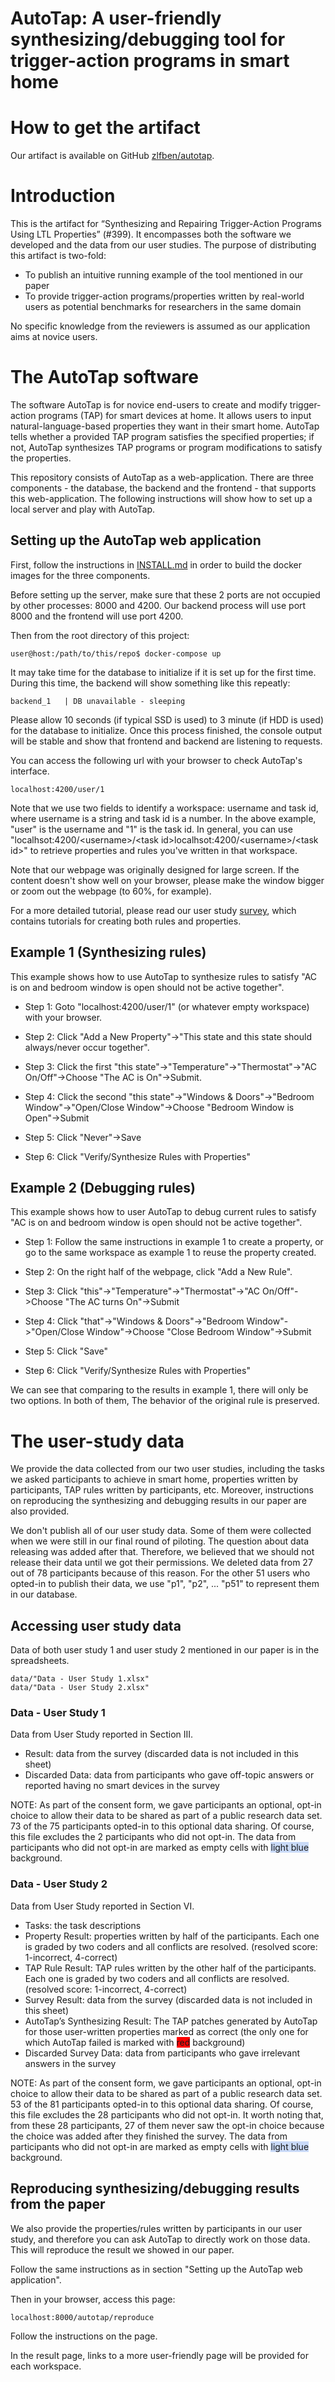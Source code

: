 AutoTap: A user-friendly synthesizing/debugging tool for trigger-action programs in smart home
===
# How to get the artifact
Our artifact is available on GitHub [zlfben/autotap](https://github.com/zlfben/autotap).

# Introduction

This is the artifact for “Synthesizing and Repairing Trigger-Action Programs Using LTL Properties” (#399). It encompasses both the software we developed and the data from our user studies. The purpose of distributing this artifact is two-fold: 
 -  To publish an intuitive running example of the tool mentioned in our paper 
 - To provide trigger-action programs/properties written by real-world users as potential benchmarks for researchers in the same domain

No specific knowledge from the reviewers is assumed as our application aims at novice users. 

# The AutoTap software
The software AutoTap is for novice end-users to create and modify trigger-action programs (TAP) for smart devices at home. It allows users to input natural-language-based properties they want in their smart home. AutoTap tells whether a provided TAP program satisfies the specified properties; if not, AutoTap synthesizes TAP programs or program modifications to satisfy the properties. 

This repository consists of AutoTap as a web-application. There are three components - the database, the backend and the frontend - that supports this web-application. The following instructions will show how to set up a local server and play with AutoTap.

## Setting up the AutoTap web application
First, follow the instructions in [INSTALL.md](INSTALL.md) in order to build the docker images for the three components.

Before setting up the server, make sure that these 2 ports are not occupied by other processes: 8000 and 4200. Our backend process will use port 8000 and the frontend will use port 4200.

Then from the root directory of this project:
```console
user@host:/path/to/this/repo$ docker-compose up
```
It may take time for the database to initialize if it is set up for the first time. During this time, the backend will show something like this repeatly:
```
backend_1   | DB unavailable - sleeping
```
Please allow 10 seconds (if typical SSD is used) to 3 minute (if HDD is used) for the database to initialize. Once this process finished, the console output will be stable and show that frontend and backend are listening to requests.

You can access the following url with your browser to check AutoTap's interface. 
```
localhost:4200/user/1
```
Note that we use two fields to identify a workspace: username and task id, where username is a string and task id is a number. In the above example, "user" is the username and "1" is the task id. In general, you can use "localhsot:4200/\<username\>/\<task id\>localhsot:4200/\<username\>/\<task id\>" to retrieve properties and rules you've written in that workspace.

Note that our webpage was originally designed for large screen. If the content doesn't show well on your browser, please make the window bigger or zoom out the webpage (to 60%, for example).

For a more detailed tutorial, please read our user study [survey](./data/survey.pdf), which contains tutorials for creating both rules and properties.

## Example 1 (Synthesizing rules)
This example shows how to use AutoTap to synthesize rules to satisfy "AC is on and bedroom window is open should not be active together".

 - Step 1: Goto "localhost:4200/user/1" (or whatever empty workspace) with your browser.

 - Step 2: Click "Add a New Property"->"This state and this state should always/never occur together".

 - Step 3: Click the first "this state"->"Temperature"->"Thermostat"->"AC On/Off"->Choose "The AC is On"->Submit.

 - Step 4: Click the second "this state"->"Windows & Doors"->"Bedroom Window"->"Open/Close Window"->Choose "Bedroom Window is Open"->Submit

 - Step 5: Click "Never"->Save

 - Step 6: Click "Verify/Synthesize Rules with Properties"

## Example 2 (Debugging rules)
This example shows how to user AutoTap to debug current rules to satisfy "AC is on and bedroom window is open should not be active together".

 - Step 1: Follow the same instructions in example 1 to create a property, or go to the same workspace as example 1 to reuse the property created.

 - Step 2: On the right half of the webpage, click "Add a New Rule".

 - Step 3: Click "this"->"Temperature"->"Thermostat"->"AC On/Off"->Choose "The AC turns On"->Submit

 - Step 4: Click "that"->"Windows & Doors"->"Bedroom Window"->"Open/Close Window"->Choose "Close Bedroom Window"->Submit

 - Step 5: Click "Save"

 - Step 6: Click "Verify/Synthesize Rules with Properties"

We can see that comparing to the results in example 1, there will only be two options. In both of them, The behavior of the original rule is preserved.

# The user-study data
We provide the data collected from our two user studies, including the tasks we asked participants to achieve in smart home, properties written by participants, TAP rules written by participants, etc. Moreover, instructions on reproducing the synthesizing and debugging results in our paper are also provided. 

We don't publish all of our user study data. Some of them were collected when we were still in our final round of piloting. The question about data releasing 
was added after that. Therefore, we believed that we should not release their data until we got their permissions. We deleted data from 27 out of 78 participants because 
of this reason. For the other 51 users who opted-in to publish their data, we use "p1", "p2", ... "p51" to represent them in our database.

## Accessing user study data
Data of both user study 1 and user study 2 mentioned in our paper is in the spreadsheets.
```
data/"Data - User Study 1.xlsx"
data/"Data - User Study 2.xlsx"
```
### Data - User Study 1
Data from User Study reported in Section III.
 - Result: data from the survey (discarded data is not included in this sheet)
 - Discarded Data: data from participants who gave off-topic answers or reported having no smart devices in the survey

NOTE:
As part of the consent form, we gave participants an optional, opt-in choice to allow their data to be shared as part of a public research data set. 73 of the 75 participants opted-in to this optional data sharing. Of course, this file excludes the 2 participants who did not opt-in.
The data from participants who did not opt-in are marked as empty cells with <span style="background-color:#c9daf8">light blue</span> background.

### Data - User Study 2
Data from User Study reported in Section VI.
 - Tasks: the task descriptions
 - Property Result: properties written by half of the participants. Each one is graded by two coders and all conflicts are resolved. (resolved score: 1-incorrect, 4-correct)
 - TAP Rule Result: TAP rules written by the other half of the participants. Each one is graded by two coders and all conflicts are resolved. (resolved score: 1-incorrect, 4-correct)
 - Survey Result: data from the survey (discarded data is not included in this sheet)
 - AutoTap’s Synthesizing Result: The TAP patches generated by AutoTap for those user-written properties marked as correct (the only one for which AutoTap failed is marked with <span style="background-color:red">red</span> background)
 - Discarded Survey Data: data from participants who gave irrelevant answers in the survey

NOTE:
As part of the consent form, we gave participants an optional, opt-in choice to allow their data to be shared as part of a public research data set. 53 of the 81 participants opted-in to this optional data sharing. Of course, this file excludes the 28 participants who did not opt-in.
It worth noting that, from these 28 participants, 27 of them never saw the opt-in choice because the choice was added after they finished the survey.
The data from participants who did not opt-in are marked as empty cells with <span style="background-color:#c9daf8">light blue</span> background.


## Reproducing synthesizing/debugging results from the paper
We also provide the properties/rules written by participants in our user study, and therefore you can ask AutoTap to directly work on those data. This will reproduce the result we showed in our paper.

Follow the same instructions as in section "Setting up the AutoTap web application".

Then in your browser, access this page:
```
localhost:8000/autotap/reproduce
```
Follow the instructions on the page.

In the result page, links to a more user-friendly page will be provided for each workspace.
